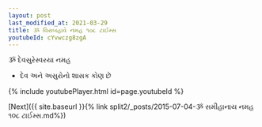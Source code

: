 ```yaml
---
layout: post
last_modified_at: 2021-03-29
title: ૐ વિરાબહાવે નમહ ૧૦૮ ટાઈમ્સ
youtubeId: cYvwczg8zgA
---
```

 
 
 ૐ દેવસુરેસ્વરયા નમહ  
 
 -  દેવ અને અસુરોનો શાસક કોણ છે 
 
  
 
  
 
 
 
 
 
 


{% include youtubePlayer.html id=page.youtubeId %}
 
[Next]({{ site.baseurl }}{% link  split2/_posts/2015-07-04-ૐ સમીહાનાય નમહ ૧૦૮ ટાઈમ્સ.md%})
 
